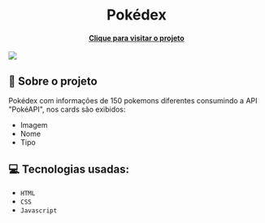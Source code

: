 <h1 align="center">
  Pokédex
</h1>
<h4 align="center"><a href="https://arlissonc.github.io/pokedex/">Clique para visitar o projeto</a></h4>
<img src="https://i.imgur.com/nW5aB43.png">

## :rocket: Sobre o projeto

Pokédex com informações de 150 pokemons diferentes consumindo a API "PokéAPI", nos cards são exibidos:
- Imagem
- Nome
- Tipo

## :computer: Tecnologias usadas:

- `HTML`
- `CSS`
- `Javascript`
